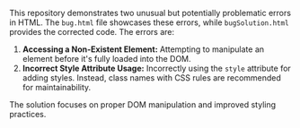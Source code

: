 This repository demonstrates two unusual but potentially problematic errors in HTML.  The `bug.html` file showcases these errors, while `bugSolution.html` provides the corrected code.  The errors are:

1. **Accessing a Non-Existent Element:** Attempting to manipulate an element before it's fully loaded into the DOM. 
2. **Incorrect Style Attribute Usage:** Incorrectly using the `style` attribute for adding styles.  Instead, class names with CSS rules are recommended for maintainability.

The solution focuses on proper DOM manipulation and improved styling practices.